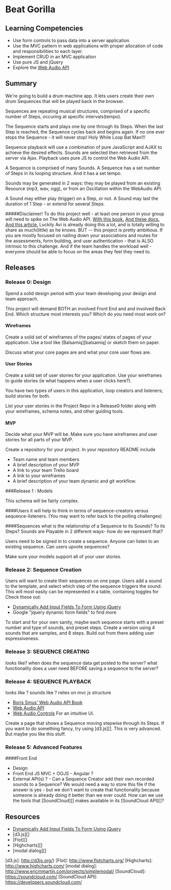 # Beat Gorilla

## Learning Competencies

* Use form controls to pass data into a server application
* Use the MVC pattern in web applications with proper allocation of code and responsibilities to each layer.
* Implement CRUD in an MVC application
* Use pure JS and jQuery
* Explore the [Web Audio API]

## Summary

We're going to build a drum machine app.
It lets users create their own drum Sequences that will be played back in the browser. 

Sequences are repeating musical structures, comprised of a specific number of Steps, occuring at specific intervals(tempo). 

The Sequence starts and plays one by one through its Steps. When the last Step is reached, the Sequence cycles back and begins again. If no one ever stops the Sequence - it will never stop! 
Holy While Loop Bat Man!!!

Sequence playback will use a combination of pure JavaScript and AJAX to achieve the desired effects. Sounds are selected then retrieved from the server via Ajax. Playback uses pure JS to control the Web Audio API. 

A Sequence is comprised of many Sounds. 
A Sequence has a set number of Steps in its looping structure. And it has a set tempo. 

Sounds may be generated in 2 ways: they may be played from an existing Resource (mp3, wav, ogg), or from an Oscillation within the WebAudio API. 

A Sound may either play (trigger) on a Step, or not. 
A Sound may last the duration of 1 Step - or extend for several Steps. 

#####Disclaimer!
To do this project well - at least one person in your group will need to spike on The Web Audio API. 
[With this book.](http://chimera.labs.oreilly.com/books/1234000001552)
[And these docs.](http://webaudio.github.io/web-audio-api/)
[And this article.](http://www.html5rocks.com/en/tutorials/webaudio/intro/)
Luckily Avi is already doing this a lot, and is totally willing to share as much(little) as he knows.
BUT -- this project is pretty ambitious. If you are mostly focused on nailing down your associations and routes for the assessments, form building, and user authentication - that is ALSO intrinsic to this challenge. And if the team handles the workload well - everyone should be able to focus on the areas they feel they need to.


## Releases

### Release 0: Design
Spend a solid design period with your team developing your design and team approach.

This project will demand BOTH an involved Front End and and involved Back End. Which structure most interests you? Which do you need most work on? 
 
#### Wireframes

Create a solid set of wireframes of the pages/ states of pages of your application.  Use a tool like [Balsamiq][balsamiq] or sketch them on paper.

Discuss what your core pages are and what your core user flows are.

#### User Stories
Create a solid set of user stories for your application.  Use your wireframes to guide stories (ie what happens when a user clicks here?).

You have two types of users in this application, loop creators and listeners; build stories for both.

List your user stories in the Project Repo in a Release0 folder along with your wireframes, schema notes, and other guiding tools.

#### MVP
Decide what your MVP will be.  Make sure you have wireframes and user stories for all parts of your MVP.

Create a repository for your project. In your repository README include
  * Team name and team members
  * A brief description of your MVP
  * A link to your team Trello board
  * A link to your wireframes
  * A brief description of your team dynamic and git workflow.


###Release 1 : Models

This schema will be fairly complex. 

####Users
it will help to think in terms of sequence-creators versus sequence-listeners. (You may want to refer back to the polling challenges)

####Sequences
what is the relationship of a Sequence to its Sounds? To its Steps? Sounds are Playable in 2 different ways- how do we represent that?

Users need to be signed in to create a sequence. 
Anyone can listen to an existing sequence. 
Can users upvote sequences?

Make sure your models support all of your user stories. 

### Release 2: Sequence Creation

Users will want to create their sequences on one page.
Users add a sound to the template, and select which step of the sequence triggers the sound. 
This will most easily can be represented in a table, containing toggles for Check these out:

* [Dynamically Add Input Fields To Form Using jQuery][]
* Google "jquery dynamic form fields" to find more


To start and for your own sanity, maybe each sequence starts with a preset number and type of sounds, and preset steps. Create a version using 4 sounds that are samples, and 8 steps. 
Build out from there adding user expressiveness.

### Release 3: SEQUENCE CREATING 

looks like?
when does the sequence data get posted to the server? 
what functionality does a user need BEFORE saving a sequence to the server?

### Release 4: SEQUENCE PLAYBACK

looks like ? sounds like ?
relies on mvc js structure 

* [Boris Smus' Web Audio API Book][]
* [Web Audio API][]
* [Web Audio Controls] For an intuitive UI. 

Create a page that shows a Sequence moving stepwise through its Steps.  If
you want to do something fancy, try using [d3.js][].  This is very advanced. But maybe you like this stuff.

### Release 5: Advanced Features

####Front End


* Design 
* Front End JS MVC + OOJS - Angular ? 
* External API(s) ? - Can a Sequence Creator add their own recorded sounds to a Sequence? We would need a way to store this file if the answer is yes - but we don't want to create that functionality because someone is already doing it better than we ever could. How can we use the tools that [SoundCloud][] makes available in its [SoundCloud API][]? 




<!-- ## Optimize Your Learning -->

## Resources

* [Dynamically Add Input Fields To Form Using jQuery][]
* [d3.js][]
* [Flot][]
* [Highcharts][]
* [modal dialog][]

[Boris Smus' Web Audio API Book]: http://chimera.labs.oreilly.com/books/1234000001552
[Web Audio API]: http://webaudio.github.io/web-audio-api/
[Web Audio Controls]: https://github.com/cwilso/webaudio-controls
[Adding Form Fields Dynamically with jQuery]: http://www.mustbebuilt.co.uk/2012/07/27/adding-form-fields-dynamically-with-jquery/
[Dynamically Add Input Fields To Form Using jQuery]: http://www.infotuts.com/dynamically-add-input-fields-to-form-jquery/
[d3.js]: http://d3js.org/)
[Flot]: http://www.flotcharts.org/
[Highcharts]: http://www.highcharts.com/
[modal dialog]: http://www.ericmmartin.com/projects/simplemodal/
[SoundCloud]: https://soundcloud.com/
[SoundCloud API]: https://developers.soundcloud.com/

